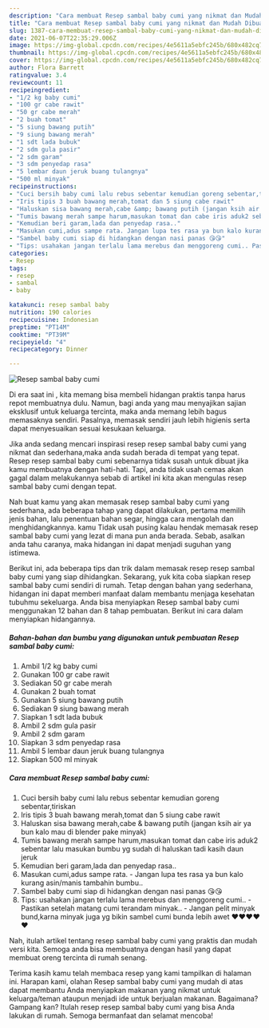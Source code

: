 ```yaml
---
description: "Cara membuat Resep sambal baby cumi yang nikmat dan Mudah Dibuat"
title: "Cara membuat Resep sambal baby cumi yang nikmat dan Mudah Dibuat"
slug: 1387-cara-membuat-resep-sambal-baby-cumi-yang-nikmat-dan-mudah-dibuat
date: 2021-06-07T22:35:29.006Z
image: https://img-global.cpcdn.com/recipes/4e5611a5ebfc245b/680x482cq70/resep-sambal-baby-cumi-foto-resep-utama.jpg
thumbnail: https://img-global.cpcdn.com/recipes/4e5611a5ebfc245b/680x482cq70/resep-sambal-baby-cumi-foto-resep-utama.jpg
cover: https://img-global.cpcdn.com/recipes/4e5611a5ebfc245b/680x482cq70/resep-sambal-baby-cumi-foto-resep-utama.jpg
author: Flora Barrett
ratingvalue: 3.4
reviewcount: 11
recipeingredient:
- "1/2 kg baby cumi"
- "100 gr cabe rawit"
- "50 gr cabe merah"
- "2 buah tomat"
- "5 siung bawang putih"
- "9 siung bawang merah"
- "1 sdt lada bubuk"
- "2 sdm gula pasir"
- "2 sdm garam"
- "3 sdm penyedap rasa"
- "5 lembar daun jeruk buang tulangnya"
- "500 ml minyak"
recipeinstructions:
- "Cuci bersih baby cumi lalu rebus sebentar kemudian goreng sebentar,tiriskan"
- "Iris tipis 3 buah bawang merah,tomat dan 5 siung cabe rawit"
- "Haluskan sisa bawang merah,cabe &amp; bawang putih (jangan ksih air ya bun kalo mau di blender pake minyak)"
- "Tumis bawang merah sampe harum,masukan tomat dan cabe iris aduk2 sebentar lalu masukan bumbu yg sudah di haluskan tadi kasih daun jeruk"
- "Kemudian beri garam,lada dan penyedap rasa.."
- "Masukan cumi,adus sampe rata. Jangan lupa tes rasa ya bun kalo kurang asin/manis tambahin bumbu.."
- "Sambel baby cumi siap di hidangkan dengan nasi panas 😘😘"
- "Tips: usahakan jangan terlalu lama merebus dan menggoreng cumi.. Pastikan setelah matang cumi terandam minyak.. Jangan pelit minyak bund,karna minyak juga yg bikin sambel cumi bunda lebih awet ❤️❤️❤️❤️❤️"
categories:
- Resep
tags:
- resep
- sambal
- baby

katakunci: resep sambal baby 
nutrition: 190 calories
recipecuisine: Indonesian
preptime: "PT14M"
cooktime: "PT39M"
recipeyield: "4"
recipecategory: Dinner

---
```



![Resep sambal baby cumi](https://img-global.cpcdn.com/recipes/4e5611a5ebfc245b/680x482cq70/resep-sambal-baby-cumi-foto-resep-utama.jpg)

Di era  saat ini , kita memang bisa membeli hidangan praktis tanpa harus repot membuatnya dulu. Namun, bagi anda yang mau menyajikan sajian eksklusif untuk keluarga tercinta, maka anda memang lebih bagus memasaknya sendiri. Pasalnya, memasak sendiri jauh lebih higienis serta dapat menyesuaikan sesuai kesukaan keluarga.

Jika anda sedang mencari inspirasi resep resep sambal baby cumi yang nikmat dan sederhana,maka anda sudah berada di tempat yang tepat. Resep resep sambal baby cumi  sebenarnya tidak susah untuk dibuat jika kamu membuatnya dengan hati-hati. Tapi, anda tidak usah cemas akan gagal dalam melakukannya 
sebab di artikel ini kita akan mengulas resep sambal baby cumi dengan tepat.  



Nah buat kamu yang akan memasak resep sambal baby cumi yang sederhana, ada beberapa tahap yang dapat dilakukan, pertama memilih jenis bahan, lalu penentuan bahan segar, hingga cara mengolah dan menghidangkannya. kamu Tidak usah pusing kalau hendak memasak resep sambal baby cumi yang lezat di mana pun anda berada. Sebab, asalkan anda  tahu caranya, maka hidangan ini dapat menjadi suguhan yang istimewa.

Berikut ini, ada beberapa tips dan trik dalam memasak resep resep sambal baby cumi yang siap dihidangkan. Sekarang, yuk kita coba siapkan resep sambal baby cumi sendiri di rumah. Tetap dengan bahan yang sederhana, hidangan ini dapat memberi manfaat dalam membantu menjaga kesehatan tubuhmu sekeluarga. Anda bisa menyiapkan Resep sambal baby cumi menggunakan 12 bahan dan 8 tahap pembuatan. Berikut ini cara dalam menyiapkan hidangannya.

<!--inarticleads1-->

##### Bahan-bahan dan bumbu yang digunakan untuk pembuatan Resep sambal baby cumi:

1. Ambil 1/2 kg baby cumi
1. Gunakan 100 gr cabe rawit
1. Sediakan 50 gr cabe merah
1. Gunakan 2 buah tomat
1. Gunakan 5 siung bawang putih
1. Sediakan 9 siung bawang merah
1. Siapkan 1 sdt lada bubuk
1. Ambil 2 sdm gula pasir
1. Ambil 2 sdm garam
1. Siapkan 3 sdm penyedap rasa
1. Ambil 5 lembar daun jeruk buang tulangnya
1. Siapkan 500 ml minyak




<!--inarticleads2-->

##### Cara membuat Resep sambal baby cumi:

1. Cuci bersih baby cumi lalu rebus sebentar kemudian goreng sebentar,tiriskan
1. Iris tipis 3 buah bawang merah,tomat dan 5 siung cabe rawit
1. Haluskan sisa bawang merah,cabe &amp; bawang putih (jangan ksih air ya bun kalo mau di blender pake minyak)
1. Tumis bawang merah sampe harum,masukan tomat dan cabe iris aduk2 sebentar lalu masukan bumbu yg sudah di haluskan tadi kasih daun jeruk
1. Kemudian beri garam,lada dan penyedap rasa..
1. Masukan cumi,adus sampe rata. - Jangan lupa tes rasa ya bun kalo kurang asin/manis tambahin bumbu..
1. Sambel baby cumi siap di hidangkan dengan nasi panas 😘😘
1. Tips: usahakan jangan terlalu lama merebus dan menggoreng cumi.. - Pastikan setelah matang cumi terandam minyak.. - Jangan pelit minyak bund,karna minyak juga yg bikin sambel cumi bunda lebih awet ❤️❤️❤️❤️❤️




Nah, itulah artikel tentang  resep sambal baby cumi  yang praktis dan mudah versi kita. Semoga anda bisa membuatnya dengan hasil yang dapat membuat oreng tercinta di rumah senang. 

Terima kasih kamu telah membaca resep yang kami tampilkan di halaman ini. Harapan kami, olahan  Resep sambal baby cumi yang mudah di atas dapat membantu Anda menyiapkan makanan yang nikmat untuk keluarga/teman ataupun menjadi ide untuk berjualan makanan. Bagaimana? Gampang kan? Itulah resep resep sambal baby cumi yang bisa Anda lakukan di rumah. Semoga bermanfaat dan selamat mencoba!

